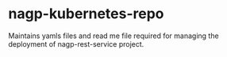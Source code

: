 # nagp-kubernetes-repo
Maintains yamls files and read me file required for managing the deployment of nagp-rest-service project.
